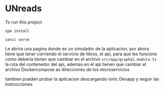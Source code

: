 # UNreads

To run this project

```
npm install
```

```
ionic serve
```

Le abrira una pagina donde es un simulador de la aplicacion, por ahora tiene que tener corriendo el servicio de libros, el api, para que les funcione como deberia tienen que cambiar en el archivo ```src/app/graphql.module.ts``` la ruta del contenedor del api, ademas en el api tienen que cambiar el archivo Dockercompose as direcciones de los microservicios

tambien pueden probar la aplicacion descargando ionic Devapp y seguir las instrucciones

